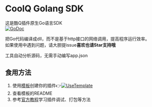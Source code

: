 # CoolQ Golang SDK
这是酷Q插件原生Go语言SDK  
[![GoDoc](https://godoc.org/github.com/Tnze/CoolQ-Golang-SDK/cqp?status.svg)](https://godoc.org/github.com/Tnze/CoolQ-Golang-SDK/cqp)

把Go代码编译成dll，而不是基于http接口的网络调用，提高程序运行效率。  
如果使用中遇到问题，请大胆提issue**喜欢也请Star支持哦** 

工具自动分析源码，无需手动编写app.json

## 食用方法
1. 使用[模板](https://github.com/Tnze/CoolQ-Golang-Plugin)创建你的插件👉[![UseTemplate](https://img.shields.io/badge/-Use_Template-success)](https://github.com/Tnze/CoolQ-Golang-Plugin/generate)
1. 查看模板的README
1. 参考[官方教程](https://d.cqp.me/Pro/开发/快速入门)学习插件调试、打包等方法
```
